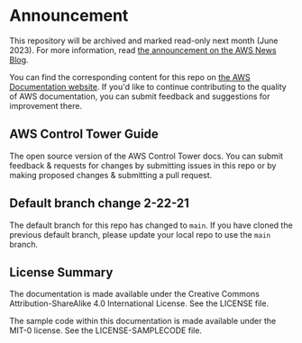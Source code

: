 # Announcement

This repository will be archived and marked read-only next month (June 2023). For more information, read [the announcement on the AWS News Blog](https://aws.amazon.com/blogs/aws/retiring-the-aws-documentation-on-github/).

You can find the corresponding content for this repo on [the AWS Documentation website](https://docs.aws.amazon.com/controltower/latest/userguide). If you'd like to continue contributing to the quality of AWS documentation, you can submit feedback and suggestions for improvement there.

## AWS Control Tower Guide

The open source version of the AWS Control Tower docs. You can submit feedback & requests for changes by submitting issues in this repo or by making proposed changes & submitting a pull request.

## Default branch change 2-22-21
The default branch for this repo has changed to `main`. 
If you have cloned the previous default branch, please update your local repo to use the `main` branch. 

## License Summary

The documentation is made available under the Creative Commons Attribution-ShareAlike 4.0 International License. See the LICENSE file.

The sample code within this documentation is made available under the MIT-0 license. See the LICENSE-SAMPLECODE file.
